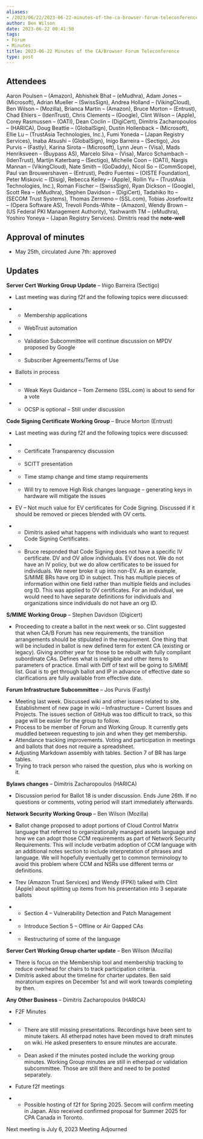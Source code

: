 ```yaml
---
aliases:
- /2023/06/22/2023-06-22-minutes-of-the-ca-browser-forum-teleconference/
author: Ben Wilson
date: 2023-06-22 00:41:50
tags:
- Forum
- Minutes
title: 2023-06-22 Minutes of the CA/Browser Forum Teleconference
type: post
---
```


## Attendees

Aaron Poulsen – (Amazon), Abhishek Bhat – (eMudhra), Adam Jones – (Microsoft), Adrian Mueller – (SwissSign), Andrea Holland – (VikingCloud), Ben Wilson – (Mozilla), Brianca Martin – (Amazon), Bruce Morton – (Entrust), Chad Ehlers – (IdenTrust), Chris Clements – (Google), Clint Wilson – (Apple), Corey Rasmussen – (OATI), Dean Coclin – (DigiCert), Dimitris Zacharopoulos – (HARICA), Doug Beattie – (GlobalSign), Dustin Hollenback – (Microsoft), Ellie Lu – (TrustAsia Technologies, Inc.), Fumi Yoneda – (Japan Registry Services), Inaba Atsushi – (GlobalSign), Inigo Barreira – (Sectigo), Jos Purvis – (Fastly), Karina Sirota – (Microsoft), Lynn Jeun – (Visa), Mads Henriksveen – (Buypass AS), Marcelo Silva – (Visa), Marco Schambach – (IdenTrust), Martijn Katerbarg – (Sectigo), Michelle Coon – (OATI), Nargis Mannan – (VikingCloud), Nate Smith – (GoDaddy), Nicol So – (CommScope), Paul van Brouwershaven – (Entrust), Pedro Fuentes – (OISTE Foundation), Peter Miskovic – (Disig), Rebecca Kelley – (Apple), Rollin Yu – (TrustAsia Technologies, Inc.), Roman Fischer – (SwissSign), Ryan Dickson – (Google), Scott Rea – (eMudhra), Stephen Davidson – (DigiCert), Tadahiko Ito – (SECOM Trust Systems), Thomas Zermeno – (SSL.com), Tobias Josefowitz – (Opera Software AS), Trevoli Ponds-White – (Amazon), Wendy Brown – (US Federal PKI Management Authority), Yashwanth TM – (eMudhra), Yoshiro Yoneya – (Japan Registry Services).
Dimitris read the **note-well**

## Approval of minutes

- May 25th, circulated June 7th: approved

## Updates

**Server Cert Working Group Update** – Iñigo Barreira (Sectigo)

- Last meeting was during f2f and the following topics were discussed:

- - Membership applications

- - WebTrust automation

- - Validation Subcommittee will continue discussion on MPDV proposed by Google

- - Subscriber Agreements/Terms of Use

- Ballots in process

- - Weak Keys Guidance – Tom Zermeno (SSL.com) is about to send for a vote

- - OCSP is optional – Still under discussion

**Code Signing Certificate Working Group** – Bruce Morton (Entrust)

- Last meeting was during f2f and the following topics were discussed:

- - Certificate Transparency discussion

- - SCITT presentation

- - Time stamp change and time stamp requirements

- - Will try to remove High Risk changes language – generating keys in hardware will mitigate the issues

- EV – Not much value for EV certificates for Code Signing. Discussed if it should be removed or pieces blended with OV certs.

- - Dimitris asked what happens with individuals who want to request Code Signing Certificates.

- - Bruce responded that Code Signing does not have a specific IV certificate. DV and OV allow individuals. EV does not. We do not have an IV policy, but we do allow certificates to be issued for individuals. We never broke it up into non-EV. As an example, S/MIME BRs have org ID in subject. This has multiple pieces of information within one field rather than multiple fields and includes org ID. This was applied to OV certificates. For an individual, we would need to have separate definitions for individuals and organizations since individuals do not have an org ID.

**S/MIME Working Group** – Stephen Davidson (Digicert)

- Proceeding to create a ballot in the next week or so. Clint suggested that when CA/B Forum has new requirements, the transition arrangements should be stipulated in the requirement. One thing that will be included in ballot is new defined term for extent CA (existing or legacy). Giving another year for those to be rebuilt with fully compliant subordinate CAs. Defines what is ineligible and other items to parameters of practice. Email with Diff of text will be going to S/MIME list. Goal is to get through ballot and IP in advance of effective date so clarifications are fully available from effective date.

**Forum Infrastructure Subcommittee** – Jos Purvis (Fastly)

- Meeting last week. Discussed wiki and other issues related to site. Establishment of new page in wiki – Infrastructure – Current Issues and Projects. The issues section of GitHub was too difficult to track, so this page will be easier for the group to follow.
- Process to be member of Forum and Working Group. It currently gets muddled between requesting to join and when they get membership.
- Attendance tracking improvements. Voting and participation in meetings and ballots that does not require a spreadsheet.
- Adjusting Markdown assembly with tables. Section 7 of BR has large tables.
- Trying to track person who raised the question, plus who is working on it.

**Bylaws changes** – Dimitris Zacharopoulos (HARICA)

- Discussion period for Ballot 18 is under discussion. Ends June 26th. If no questions or comments, voting period will start immediately afterwards.

**Network Security Working Group** – Ben Wilson (Mozilla)

- Ballot change proposed to adopt portions of Cloud Control Matrix language that referred to organizationally managed assets language and how we can adopt those CCM requirements as part of Network Security Requirements. This will include verbatim adoption of CCM language with an additional notes section to include interpretation of phrases and language. We will hopefully eventually get to common terminology to avoid this problem where CCM and NSRs use different terms or definitions.

- Trev (Amazon Trust Services) and Wendy (FPKI) talked with Clint (Apple) about splitting up items from his presentation into 3 separate ballots

- - Section 4 – Vulnerability Detection and Patch Management

- - Introduce Section 5 – Offline or Air Gapped CAs

- - Restructuring of some of the language

**Server Cert Working Group charter update** – Ben Wilson (Mozilla)

- There is focus on the Membership tool and membership tracking to reduce overhead for chairs to track participation criteria.
- Dimitris asked about the timeline for charter updates. Ben said moratorium expires on December 1st and will work towards completing by then.

**Any Other Business** – Dimitris Zacharopoulos (HARICA)

- F2F Minutes

- - There are still missing presentations. Recordings have been sent to minute takers. All etherpad notes have been moved to draft minutes on wiki. He asked presenters to ensure minutes are accurate.

- - Dean asked if the minutes posted include the working group minutes. Working Group minutes are still in etherpad or validation subcommittee. Those are still there and need to be posted separately.

- Future f2f meetings

- - Possible hosting of f2f for Spring 2025. Secom will confirm meeting in Japan. Also received confirmed proposal for Summer 2025 for CPA Canada in Toronto.

Next meeting is July 6, 2023
Meeting Adjourned